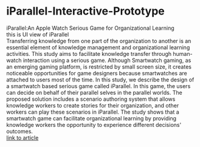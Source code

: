 # iParallel-Interactive-Prototype
iParallel:An Apple Watch Serious Game for Organizational Learning
<br>
this  is UI view of iParallel <br>
Transferring knowledge from one part of the organization to another is an essential element of knowledge management and organizational learning activities. This study aims to facilitate knowledge transfer through human-watch interaction using a serious game. Although Smartwatch gaming, as an emerging gaming platform, is restricted by small screen size, it creates noticeable opportunities for game designers because smartwatches are attached to users most of the time. In this study, we describe the design of a smartwatch based serious game called iParallel. In this game, the users can decide on behalf of their parallel selves in the parallel worlds. The proposed solution includes a scenario authoring system that allows knowledge workers to create stories for their organization, and other workers can play these scenarios in iParallel. The study shows that a smartwatch game can facilitate organizational learning by providing knowledge workers the opportunity to experience different decisions' outcomes.
<br>
[link to article](https://ieeexplore.ieee.org/document/9375157
)
